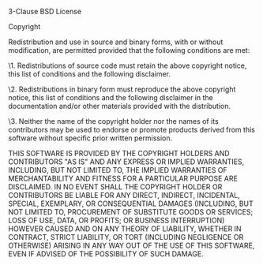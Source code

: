 3-Clause BSD License

 

Copyright <YEAR> <COPYRIGHT HOLDER>

Redistribution and use in source and binary forms, with or without modification, are permitted provided that the following conditions are met:

\1. Redistributions of source code must retain the above copyright notice, this list of conditions and the following disclaimer.

\2. Redistributions in binary form must reproduce the above copyright notice, this list of conditions and the following disclaimer in the documentation and/or other materials provided with the distribution.

\3. Neither the name of the copyright holder nor the names of its contributors may be used to endorse or promote products derived from this software without specific prior written permission.

THIS SOFTWARE IS PROVIDED BY THE COPYRIGHT HOLDERS AND CONTRIBUTORS "AS IS" AND ANY EXPRESS OR IMPLIED WARRANTIES, INCLUDING, BUT NOT LIMITED TO, THE IMPLIED WARRANTIES OF MERCHANTABILITY AND FITNESS FOR A PARTICULAR PURPOSE ARE DISCLAIMED. IN NO EVENT SHALL THE COPYRIGHT HOLDER OR CONTRIBUTORS BE LIABLE FOR ANY DIRECT, INDIRECT, INCIDENTAL, SPECIAL, EXEMPLARY, OR CONSEQUENTIAL DAMAGES (INCLUDING, BUT NOT LIMITED TO, PROCUREMENT OF SUBSTITUTE GOODS OR SERVICES; LOSS OF USE, DATA, OR PROFITS; OR BUSINESS INTERRUPTION) HOWEVER CAUSED AND ON ANY THEORY OF LIABILITY, WHETHER IN CONTRACT, STRICT LIABILITY, OR TORT (INCLUDING NEGLIGENCE OR OTHERWISE) ARISING IN ANY WAY OUT OF THE USE OF THIS SOFTWARE, EVEN IF ADVISED OF THE POSSIBILITY OF SUCH DAMAGE.

 